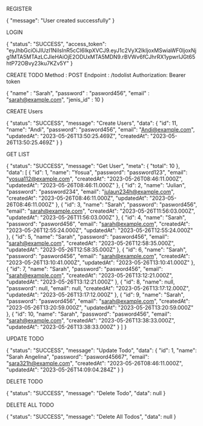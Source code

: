 
REGISTER

{
    "message": "User created successfully"
}


LOGIN

{
    "status": "SUCCESS",
    "access_token": "eyJhbGciOiJIUzI1NiIsInR5cCI6IkpXVCJ9.eyJ1c2VyX2lkIjoxMSwiaWF0IjoxNjg1MTA5MTAzLCJleHAiOjE2ODUxMTA5MDN9.rBVWv6fCJhrRX1ypwrIJGt65htP72OBvy23ku7KZv5Y"
}



CREATE TODO
Method : POST
Endpoint : /todolist
Authorization: Bearer token

{
    "name" : "Sarah",
    "password" : "pasword456",
    "email" : "sarah@example.com",
    "jenis_id" : 10
}



CREATE Users

{
    "status": "SUCCESS",
    "message": "Create Users",
    "data": {
        "id": 11,
        "name": "Andi",
        "password": "pasword456",
        "email": "Andi@example.com",
        "updatedAt": "2023-05-26T13:50:25.469Z",
        "createdAt": "2023-05-26T13:50:25.469Z"
    }
}


GET LIST

{
    "status": "SUCCESS",
    "message": "Get User",
    "meta": {
        "total": 10
    },
    "data": [
        {
            "id": 1,
            "name": "Yosua",
            "password": "password123",
            "email": "yosua112@example.com",
            "createdAt": "2023-05-26T08:46:11.000Z",
            "updatedAt": "2023-05-26T08:46:11.000Z"
        },
        {
            "id": 2,
            "name": "Julian",
            "password": "password234",
            "email": "julaun234h@example.com",
            "createdAt": "2023-05-26T08:46:11.000Z",
            "updatedAt": "2023-05-26T08:46:11.000Z"
        },
        {
            "id": 3,
            "name": "Sarah",
            "password": "pasword456",
            "email": "sarah@example.com",
            "createdAt": "2023-05-26T11:56:03.000Z",
            "updatedAt": "2023-05-26T11:56:03.000Z"
        },
        {
            "id": 4,
            "name": "Sarah",
            "password": "pasword456",
            "email": "sarah@example.com",
            "createdAt": "2023-05-26T12:55:24.000Z",
            "updatedAt": "2023-05-26T12:55:24.000Z"
        },
        {
            "id": 5,
            "name": "Sarah",
            "password": "pasword456",
            "email": "sarah@example.com",
            "createdAt": "2023-05-26T12:58:35.000Z",
            "updatedAt": "2023-05-26T12:58:35.000Z"
        },
        {
            "id": 6,
            "name": "Sarah",
            "password": "pasword456",
            "email": "sarah@example.com",
            "createdAt": "2023-05-26T13:10:41.000Z",
            "updatedAt": "2023-05-26T13:10:41.000Z"
        },
        {
            "id": 7,
            "name": "Sarah",
            "password": "pasword456",
            "email": "sarah@example.com",
            "createdAt": "2023-05-26T13:12:21.000Z",
            "updatedAt": "2023-05-26T13:12:21.000Z"
        },
        {
            "id": 8,
            "name": null,
            "password": null,
            "email": null,
            "createdAt": "2023-05-26T13:17:12.000Z",
            "updatedAt": "2023-05-26T13:17:12.000Z"
        },
        {
            "id": 9,
            "name": "Sarah",
            "password": "pasword456",
            "email": "sarah@example.com",
            "createdAt": "2023-05-26T13:20:59.000Z",
            "updatedAt": "2023-05-26T13:20:59.000Z"
        },
        {
            "id": 10,
            "name": "Sarah",
            "password": "pasword456",
            "email": "sarah@example.com",
            "createdAt": "2023-05-26T13:38:33.000Z",
            "updatedAt": "2023-05-26T13:38:33.000Z"
        }
    ]
}


UPDATE TODO

{
    "status": "SUCCESS",
    "message": "Update Todo",
    "data": {
        "id": 1,
        "name": "Sarah Angelina",
        "password": "pasword45667",
        "email": "sara321h@example.com",
        "createdAt": "2023-05-26T08:46:11.000Z",
        "updatedAt": "2023-05-26T14:09:04.284Z"
    }
}

DELETE TODO

{
    "status": "SUCCESS",
    "message": "Delete Todo",
    "data": null
}

DELETE ALL TODO

{
    "status": "SUCCESS",
    "message": "Delete All Todos",
    "data": null
}